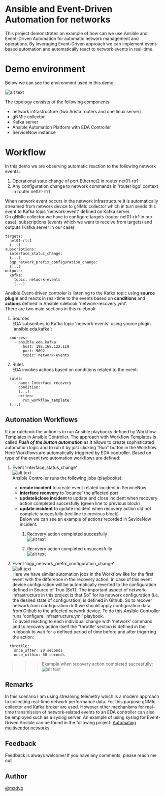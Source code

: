 # Ansible and Event-Driven Automation for networks
This project demonstrates an example of how can we use Ansible and Event-Driven Automation for automatic network management and operations. By leveraging Event-Driven approach we can implement event-based automation and automatically react to network events in real-time. 

# Demo environment
Below we can see the environment used in this demo:

![alt text](files/topo_itsm.png)


The topology consists of the following components
- network infrastructure (two Arista routers and one linux server)
- gNMIc collector
- Kafka server
- Ansible Automation Platform with EDA Controller
- ServiceNow instance

# Workflow
In this demo we are observing automatic reaction to the following network events:
1. Operational state change of port Ethernet2 in router net01-rtr1
2. Any configuration change to network commands in 'router bgp' context in router net01-rtr1

When network event occurs in the network infrastructure it is automatically streamed from network device to gNMIc collector which in turn sends this event to Kafka topic 'network-event' defined on Kafka server.  
On gNMIc collector we have to configure targets (router net01-rtr1 in our case), subscriptions (events which we want to receive from targets) and outputs (Kafka server in our case):
```
targets:
  net01-rtr1
  (...)
subscriptions:
  interface_status_change:
  (...)
  bgp_network_prefix_configuration_change:
  (...)
outputs:
  kafka:
    topic: network-events
    (...)
```

Ansible Event-driven controler is listening to the Kafka topic using __source plugin__ and reacts in real-time to the events based on __conditions__ and __actions__ defined in Ansible rulebook 'network-recovery.yml'.  
There are two main sections in this rulebook:
1. Sources  
EDA subscribes to Kafka topic 'network-events' using source plugin 'ansible.eda.kafka':
```
  sources:
    - ansible.eda.kafka:
        host: 192.168.122.110
        port: 9092
        topic: network-events
```

2. Rules  
EDA invokes actions based on conditions related to the event:
```
  rules:
    - name: Interface recovery
      condition: 
      (...)
      action:
        run_workflow_template:
  (...)
```
## Automation Workflows

It our rulebook the action is to run Ansible playbooks defined by Workflow Templates in Ansible Controller. The approach with Workflow Templates is called _**Push of the button automation**_ as it allows to create sophisticated automation logic and to run it by just clicking "Run" button in the Workflow. Here Workflows are automatically triggered by EDA controller. Based on type of the event two automation workflows are defined:  
1. Event 'interface_status_change'  
![alt text](files/interface_status_change_workflow.png)  
Ansible Controller runs the following jobs (playbooks):
   - **create incident** to create event related incident in ServiceNow
   - **interface recovery** to 'bounce' the affected port
   - **update&close incident** to update and close incident when recovery action completed succesfully (green line to previous block)
   - **update incident** to update incident when recovery action did not complete succesfully (red line to previous block)  
Below we can see an example of actions recorded in SeviceNow incident:
      1. Recovery action completed succesfully  
          ![alt text](files/int_recovery_succesfull.png)  

      2. Recovery action completed unsuccesfully  
          ![alt text](files/int_recovery_unsuccesfull.png)

      

2. Event 'bgp_network_prefix_configuration_change'  
![alt text](files/bgp_network_configuration_change_workflow.png)  
Here we have similar automation jobs in the Workflow like for the first event with the difference in the recovery action. In case of this event device configuration will be automatically reverted to the configuration defined in Source of True (SoT). The important aspect of network infrastructure in this project is that SoT for its network configuration (i.e. the desired state of configuration) is defined in Github. So to recover network from configuration drift we should apply configuration data from Github to the affected network device. To do this Ansible Controller runs 'configure_infrastructure.yml' playbook.  
To avoid reacting to each individual change with 'network' command and to recovery action itself the "throttle' section is defined in the rulebook to wait for a defined period of time before and after trigerring the action:
```
  throttle:
    once_after: 20 seconds
    once_within: 60 seconds
```

>>>Example when recovery action completed succesfully:  
      ![alt text](files/bgp_recovery_succesfull.png)

## Remarks
In this scenario I am using streaming telemetry which is a modern approach to collecting real-time network performance data. For this purpose gNMIc collector and Kafka broker are used. However other mechanisms for real-time transmission of network-related events to an EDA controller can also be employed such as a syslog server. An example of using syslog for Event-Driven Ansible can be found in the following project: [Automating multivendor networks](https://github.com/mzdyb/automating-mutivendor-networks/)  


## Feedback
Feedback is always welcome! If you have any comments, please reach me out

## Author

[@mzdyb](https://www.linkedin.com/in/michal-zdyb-9aa4046/)